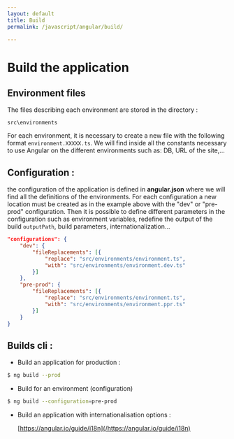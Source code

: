 ```yaml
---
layout: default
title: Build
permalink: /javascript/angular/build/

---
```


# Build the application

## Environment files

The files describing each environment are stored in the directory :

```
src\environments
```

For each environment, it is necessary to create a new file with the following format `environment.XXXXX.ts`. We will find inside all the constants necessary to use Angular on the different environments such as: DB, URL of the site,...

## Configuration :

the configuration of the application is defined in **angular.json** where we will find all the definitions of the environments. For each configuration a new location must be created as in the example above with the "dev" or "pre-prod" configuration. Then it is possible to define different parameters in the configuration such as environment variables, redefine the output of the build `outputPath`, build parameters, internationalization...

```json
"configurations": {
	"dev": {
		"fileReplacements": [{
			"replace": "src/environments/environment.ts",
			"with": "src/environments/environment.dev.ts"
		}]
	},
	"pre-prod": {
		"fileReplacements": [{
			"replace": "src/environments/environment.ts",
			"with": "src/environments/environment.ppr.ts"
		}]
	}
}
```

## Builds cli :

- Build an application for production :

```bash
$ ng build --prod
```

- Build for an environment (configuration)

```bash
$ ng build --configuration=pre-prod
```

- Build an application with internationalisation options :

  [https://angular.io/guide/i18n](/https://angular.io/guide/i18n)

